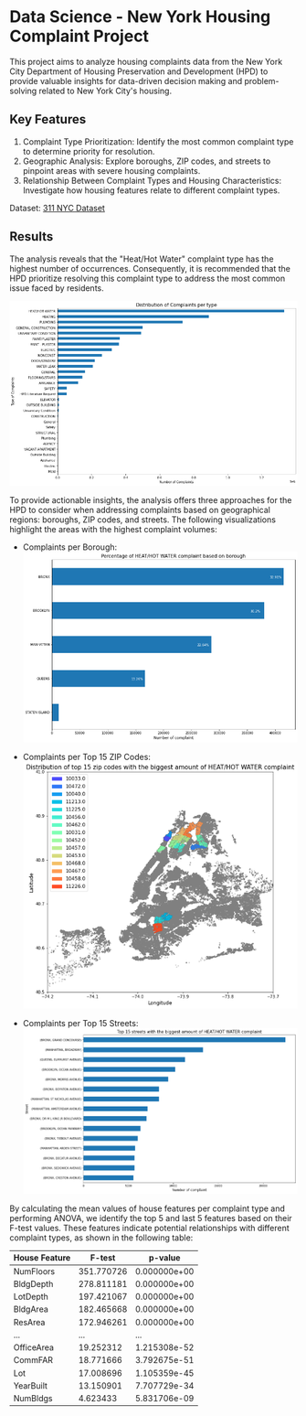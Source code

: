 # Data Science - New York Housing Complaint Project

This project aims to analyze housing complaints data from the New York City Department of Housing Preservation and Development (HPD) to provide valuable insights for data-driven decision making and problem-solving related to New York City's housing.

## Key Features

1. Complaint Type Prioritization: Identify the most common complaint type to determine priority for resolution.
2. Geographic Analysis: Explore boroughs, ZIP codes, and streets to pinpoint areas with severe housing complaints.
3. Relationship Between Complaint Types and Housing Characteristics: Investigate how housing features relate to different complaint types.

Dataset: [311 NYC Dataset](https://cf-courses-data.s3.us.cloud-object-storage.appdomain.cloud/IBMDeveloperSkillsNetwork-DS0720EN-SkillsNetwork/labs/Module%201/data/311_Service_Requests_from_2010_to_Present_min.csv)

## Results

The analysis reveals that the "Heat/Hot Water" complaint type has the highest number of occurrences. Consequently, it is recommended that the HPD prioritize resolving this complaint type to address the most common issue faced by residents.

   ![Complaints per Type](complaints_per_type.png)

To provide actionable insights, the analysis offers three approaches for the HPD to consider when addressing complaints based on geographical regions: boroughs, ZIP codes, and streets. The following visualizations highlight the areas with the highest complaint volumes:

   - Complaints per Borough:
     ![Complaints per Borough](complaint_per_borough.png)

   - Complaints per Top 15 ZIP Codes:
     ![Complaints per 15 ZIP Codes](complaint_per_15zip.png)

   - Complaints per Top 15 Streets:
     ![Complaints per 15 Streets](complaint_per_15streets.png)

By calculating the mean values of house features per complaint type and performing ANOVA, we identify the top 5 and last 5 features based on their F-test values. These features indicate potential relationships with different complaint types, as shown in the following table:


| House Feature  | F-test     | p-value      |
| ---------------| ---------- | ------------ |
| NumFloors      | 351.770726 | 0.000000e+00 |
| BldgDepth      | 278.811181 | 0.000000e+00 |
| LotDepth       | 197.421067 | 0.000000e+00 |
| BldgArea       | 182.465668 | 0.000000e+00 |
| ResArea        | 172.946261 | 0.000000e+00 |
| ...            | ...        | ...          |
| OfficeArea     | 19.252312  | 1.215308e-52 |
| CommFAR        | 18.771666  | 3.792675e-51 |
| Lot            | 17.008696  | 1.105359e-45 |
| YearBuilt      | 13.150901  | 7.707729e-34 |
| NumBldgs       | 4.623433   | 5.831706e-09 |
